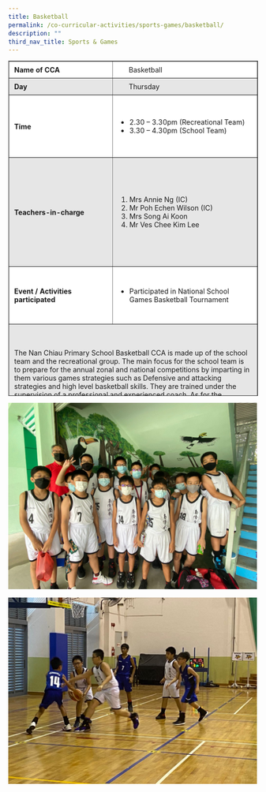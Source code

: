```yaml
---
title: Basketball
permalink: /co-curricular-activities/sports-games/basketball/
description: ""
third_nav_title: Sports & Games
---
```

<table border="1" style="box-sizing: inherit; border-collapse: collapse; border-spacing: 0px; max-width: 100%; width: 728.025px; height: 678px;"><tbody style="box-sizing: inherit;"><tr style="box-sizing: inherit; background: rgb(255, 255, 255); height: 23px;"><td style="box-sizing: inherit; padding: 5px 10px; width: 293.913px; height: 23px;"><strong style="box-sizing: inherit; font-weight: 700;">Name of CCA</strong></td><td style="box-sizing: inherit; padding: 5px 10px; width: 433.112px; height: 23px;">&nbsp; &nbsp; &nbsp; Basketball</td></tr><tr style="box-sizing: inherit; background: rgb(230, 230, 230); height: 23px;"><td style="box-sizing: inherit; padding: 5px 10px; width: 293.913px; height: 23px;"><strong style="box-sizing: inherit; font-weight: 700;">Day</strong></td><td style="box-sizing: inherit; padding: 5px 10px; width: 433.112px; height: 23px;">&nbsp; &nbsp; &nbsp; Thursday</td></tr><tr style="box-sizing: inherit; background: rgb(255, 255, 255); height: 127px;"><td style="box-sizing: inherit; padding: 5px 10px; width: 293.913px; height: 80px;"><strong style="box-sizing: inherit; font-weight: 700;">Time</strong></td><td style="box-sizing: inherit; padding: 5px 10px; width: 433.112px; height: 80px;"><ul style="box-sizing: inherit;"><li style="box-sizing: inherit;">2.30 – 3.30pm (Recreational Team)</li><li style="box-sizing: inherit;">3.30 – 4.30pm (School Team)</li></ul></td></tr><tr style="box-sizing: inherit; background: rgb(230, 230, 230); height: 221px;"><td style="box-sizing: inherit; padding: 5px 10px; width: 293.913px; height: 69px;"><strong style="box-sizing: inherit; font-weight: 700;">Teachers-in-charge</strong></td><td style="box-sizing: inherit; padding: 5px 10px; width: 433.112px; height: 69px;"><ol style="box-sizing: inherit;"><li style="box-sizing: inherit;">Mrs Annie Ng (IC)</li><li style="box-sizing: inherit; text-align: left;">Mr Poh Echen Wilson (IC)</li><li style="box-sizing: inherit;">Mrs Song Ai Koon</li><li style="box-sizing: inherit;">Mr Ves Chee Kim Lee</li></ol></td></tr><tr style="box-sizing: inherit; background: rgb(255, 255, 255); height: 106px;"><td style="box-sizing: inherit; padding: 5px 10px; width: 293.913px; height: 106px;"><strong style="box-sizing: inherit; font-weight: 700;">Event / Activities participated</strong></td><td style="box-sizing: inherit; padding: 5px 10px; width: 433.112px; height: 106px;"><ul style="box-sizing: inherit;"><li style="box-sizing: inherit;">Participated in National School&nbsp; Games Basketball Tournament</li></ul></td></tr><tr style="box-sizing: inherit; background: rgb(230, 230, 230); height: 377px;"><td colspan="2" style="box-sizing: inherit; padding: 5px 10px; width: 727.025px; height: 377px;">The Nan Chiau Primary School Basketball CCA is made up of the school team and the recreational group. The main focus for the school team is to prepare for the annual zonal and national competitions by imparting in them various games strategies such as Defensive and attacking strategies and high level basketball skills. They are trained under the supervision of a professional and experienced coach. As for the recreational group, the focus is in developing fundamental basketball skills such as ball-handling, dribbling and passing, shooting and also in understanding the rules and regulations of the game. This is to enable them to learn to play and enjoy the game, as well as to develop the passion for Basketball. Our teachers supervise and coach them.&nbsp; Both the school team and the recreational group are engage in physical training every week to improve their fitness level. We are also committed to instilling in our students the school values of Respect, Responsibility, Sincerity, and Perseverance. Through the regular training and competition matches, the members also have the opportunities to develop their leadership skills, teamwork and sportsmanship.</td></tr></tbody></table>

![](/images/PHOTO-2022-07-29-14-12-07%20(2).jpg)

![](/images/PHOTO-2022-07-29-15-20-47%20(4).jpg)